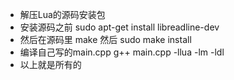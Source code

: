- 解压Lua的源码安装包
- 安装源码之前  sudo apt-get install libreadline-dev
- 然后在源码里   make 然后   sudo make install
- 编译自己写的main.cpp    g++ main.cpp -llua -lm -ldl
- 以上就是所有的
